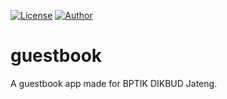 [![License](https://img.shields.io/github/license/ezralazuardy/guestbook)](https://github.com/ezralazuardy/guestbook/blob/master/LICENSE) 
[![Author](https://img.shields.io/badge/author-ezra%20lazuardy-blue.svg)](https://github.com/ezralazuardy) 

# guestbook

A guestbook app made for BPTIK DIKBUD Jateng.
